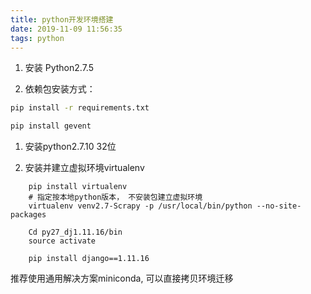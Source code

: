 ```yaml
---
title: python开发环境搭建
date: 2019-11-09 11:56:35
tags: python
---
```

1. 安装 Python2.7.5

2. 依赖包安装方式：

```bash
pip install -r requirements.txt

pip install gevent
```


1. 安装python2.7.10 32位
	
2. 安装并建立虚拟环境virtualenv
```
	pip install virtualenv
	# 指定按本地python版本， 不安装包建立虚拟环境
	virtualenv venv2.7-Scrapy -p /usr/local/bin/python --no-site-packages
	
	Cd py27_dj1.11.16/bin
	source activate
	
    pip install django==1.11.16
```

推荐使用通用解决方案miniconda, 可以直接拷贝环境迁移
